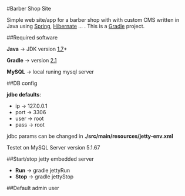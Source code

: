 #Barber Shop Site

Simple web site/app for a barber shop with with custom CMS written in Java using [Spring](https://spring.io/), [Hibernate](http://hibernate.org/)  ...  .
This is a [Gradle](https://gradle.org/) project.

##Required software 

**Java** -> JDK version [1.7](http://www.oracle.com/technetwork/java/javase/downloads/jdk7-downloads-1880260.html)+

**Gradle** -> version [2.1](https://services.gradle.org/distributions/gradle-2.1-bin.zip)

**MySQL** -> local runing mysql server

##DB config

**jdbc defaults**:

- ip -> 127.0.0.1
- port -> 3306
- user -> root
- pass -> root

jdbc params can be changed in __./src/main/resources/jetty-env.xml__

Testet on MySQL Server version 5.1.67

##Start/stop jetty embedded server

- **Run** -> gradle jettyRun
- **Stop** -> gradle jettyStop


##Default admin user